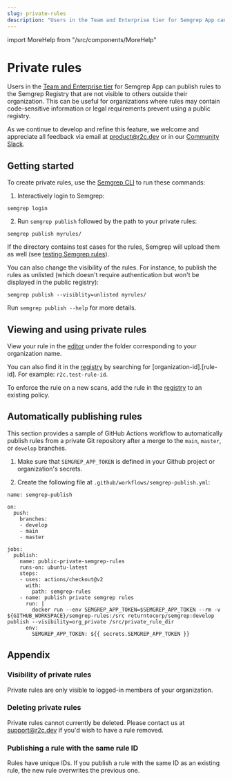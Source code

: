 ```yaml
---
slug: private-rules
description: "Users in the Team and Enterprise tier for Semgrep App can publish rules to the Semgrep Registry that are not visible to others outside their organization. This can be useful for organizations where rules may contain code-sensitive information or legal requirements prevent using a public registry."
---
```


import MoreHelp from "/src/components/MoreHelp"

# Private rules

Users in the [Team and Enterprise tier](https://semgrep.dev/pricing) for Semgrep App can publish rules to the Semgrep Registry that are not visible to others outside their organization. This can be useful for organizations where rules may contain code-sensitive information or legal requirements prevent using a public registry.

As we continue to develop and refine this feature, we welcome and appreciate all feedback via email at [product@r2c.dev](mailto:product@r2c.dev) or in our [Community Slack](https://r2c.dev/slack).

## Getting started

To create private rules, use the [Semgrep CLI](../getting-started.md) to run these commands:

1. Interactively login to Semgrep:
```
semgrep login
```

2. Run `semgrep publish` followed by the path to your private rules: 
```
semgrep publish myrules/
```

If the directory contains test cases for the rules, Semgrep will upload them as well (see [testing Semgrep rules](../writing-rules/testing-rules)).

You can also change the visibility of the rules. For instance, to publish the rules as unlisted (which doesn't require authentication but won't be displayed in the public registry):

```
semgrep publish --visiblity=unlisted myrules/
```

Run `semgrep publish --help` for more details.

## Viewing and using private rules

View your rule in the [editor](https://semgrep.dev/orgs/-/editor) under the folder corresponding to your organization name. 

You can also find it in the [registry](https://semgrep.dev/r) by searching for [organization-id].[rule-id]. For example: `r2c.test-rule-id`. 

To enforce the rule on a new scans, add the rule in the [registry](https://semgrep.dev/r) to an existing policy.

## Automatically publishing rules

This section provides a sample of GitHub Actions workflow to automatically publish rules from a private Git repository after a merge to the `main`, `master`, or `develop` branches.

1. Make sure that `SEMGREP_APP_TOKEN` is defined in your Github project or organization's secrets.

2. Create the following file at `.github/workflows/semgrep-publish.yml`:

```
name: semgrep-publish

on:
  push:
    branches:
    - develop
    - main
    - master

jobs:
  publish:
    name: public-private-semgrep-rules
    runs-on: ubuntu-latest
    steps:
    - uses: actions/checkout@v2
      with:
        path: semgrep-rules
    - name: publish private semgrep rules
      run: |
        docker run --env SEMGREP_APP_TOKEN=$SEMGREP_APP_TOKEN --rm -v ${GITHUB_WORKSPACE}/semgrep-rules:/src returntocorp/semgrep:develop publish --visibility=org_private /src/private_rule_dir
      env:
        SEMGREP_APP_TOKEN: ${{ secrets.SEMGREP_APP_TOKEN }}
```
## Appendix

### Visibility of private rules

Private rules are only visible to logged-in members of your organization.

### Deleting private rules

Private rules cannot currently be deleted. Please contact us at [support@r2c.dev](mailto:support@r2c.dev?subject=Remove%20Private%20Rule) if you'd wish to have a rule removed.

### Publishing a rule with the same rule ID

Rules have unique IDs. If you publish a rule with the same ID as an existing rule, the new rule overwrites the previous one.

<MoreHelp />

